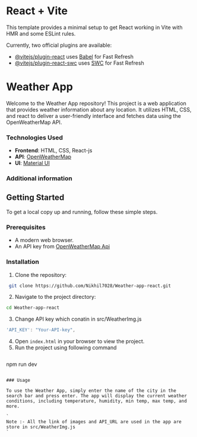# React + Vite

This template provides a minimal setup to get React working in Vite with HMR and some ESLint rules.

Currently, two official plugins are available:

- [@vitejs/plugin-react](https://github.com/vitejs/vite-plugin-react/blob/main/packages/plugin-react/README.md) uses [Babel](https://babeljs.io/) for Fast Refresh
- [@vitejs/plugin-react-swc](https://github.com/vitejs/vite-plugin-react-swc) uses [SWC](https://swc.rs/) for Fast Refresh





# Weather App

Welcome to the Weather App repository! This project is a web application that provides weather information about any location. It utilizes HTML, CSS, and react to deliver a user-friendly interface and fetches data using the OpenWeatherMap API.


### Technologies Used 

- **Frontend**: HTML, CSS, React-js
- **API**: [OpenWeatherMap](https://api.openweathermap.org)
- **UI**: [Material UI](https://mui.com/material-ui/)

### Additional information 



## Getting Started

To get a local copy up and running, follow these simple steps.

### Prerequisites

- A modern web browser.
- An API key from [OpenWeatherMap Api](https://home.openweathermap.org/api_keys)

### Installation

1. Clone the repository:
```sh
 git clone https://github.com/Nikhil7028/Weather-app-react.git
```
2. Navigate to the project directory:
```sh 
cd Weather-app-react
```
3. Change API key which conatin in src/WeatherImg.js
```javascript
'API_KEY': "Your-API-key",
``` 
4. Open `index.html` in your browser to view the project.
5. Run the project using following command
   ```sh 
npm run dev
```

### Usage

To use the Weather App, simply enter the name of the city in the search bar and press enter. The app will display the current weather conditions, including temperature, humidity, min temp, max temp, and more.

`
Note :- All the link of images and API_URL are used in the app are store in src/WeatherImg.js
`
